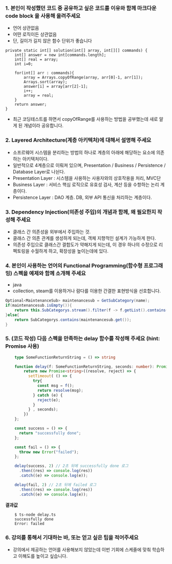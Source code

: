 ### 1. 본인이 작성했던 코드 중 공유하고 싶은 코드를 이유와 함께 마크다운 code block 을 사용해 올려주세요
* 언어 상관없음
* 어떤 로직이든 상관없음
* 단, 길이가 길지 않은 함수 단위가 좋습니다

```
private static int[] solution(int[] array, int[][] commands) {
    int[] answer = new int[commands.length];
    int[] real = array;
    int i=0;

    for(int[] arr : commands){
        array = Arrays.copyOfRange(array, arr[0]-1, arr[1]);
        Arrays.sort(array);
        answer[i] = array[arr[2]-1];
        i++;
        array = real;
    }
    return answer;
}
```
+ 최근 코딩테스트를 하면서 copyOfRange를 사용하는 방법을 공부했는데 새로 알게 된 개념이라 공유합니다.

### 2. Layered Architecture(계층 아키텍처)에 대해서 설명해 주세요
+ 소프르웨어 시스템을 분리하는 방법의 하나로 계층의 아래에 해당하는 요소에 의존하는 아키텍처이다. 
+ 일반적으로 4계층으로 이뤄져 있으며, Presentation / Business / Persistence / Database Layer로 나뉜다.
+ Presentation Layer : 시스템을 사용하는 사용자와의 상호작용을 처리, MVC단
+ Business Layer : 서비스 핵심 로직으로 유효성 검사, 계산 등을 수항하는 논리 계층이다.
+ Persistence Layer : DAO 계층. DB, 외부 API 통신을 처리하는 계층이다.

### 3. Dependency Injection(의존성 주입)의 개념과 함께, 왜 필요한지 작성해 주세요
+ 클래스 간 의존성을 외부에서 주입하는 것.
+ 클래스 간 의존 관계를 생성하게 되는데, 객체 지향적인 설계가 가능하게 한다.
+ 의존성 주입으로 클래스간 결합도가 약해지게 되는데, 이 경우 하나의 수정으로 리펙토링을 수월하게 하고, 확장성을 높이는데에 있다.

### 4. 본인이 사용하는 언어의 Functional Programming(함수형 프로그래밍) 스펙을 예제와 함께 소개해 주세요
+ java
+ collection, steam를 이용하거나 람다를 이용한 간결한 표현방식을 선호합니다.
```java
Optional<MaintenanceSub> maintenancesub = GetSubCategory(name);
if(maintenancesub.isEmpty()){
    return this.SubCategorys.stream().filter(f -> f.getList().contains(name)).count() > 0;
}else{
    return SubCategorys.contains(maintenancesub.get());
}
```

### 5. (코드 작성) 다음 스펙을 만족하는 delay 함수를 작성해 주세요 (hint: Promise 사용)
```ts
    type SomeFunctionReturnString = () => string

    function delay(f: SomeFunctionReturnString, seconds: number): Promise<string> {
        return new Promise<string>((resolve, reject) => {
          setTimeout( () => {
            try{
              const msg = f();
              return resolve(msg);
            } catch (e) {
              reject(e);
            }
          } , seconds);
        })
    };

    const success = () => {
      return "successfully done";
    };

    const fail = () => {
      throw new Error("failed");
    };

    delay(success, 2) // 2초 뒤에 successfully done 로그
      .then((res) => console.log(res))
      .catch((e) => console.log(e));

    delay(fail, 2) // 2초 뒤에 failed 로그
      .then((res) => console.log(res))
      .catch((e) => console.log(e));
```
**결과값**
```
    $ ts-node delay.ts
    successfully done
    Error: failed
```

### 6. 강의를 통해서 기대하는 바, 또는 얻고 싶은 팁을 적어주세요
+ 강의에서 제공하는 언어를 사용해보지 않았는데 이번 기회에 스케줄에 맞춰 학습하고 이해도를 높이고 싶습니다.
